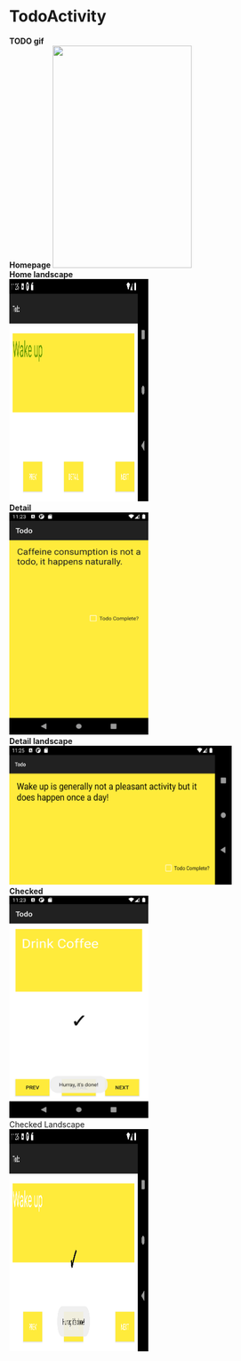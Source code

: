 # TodoActivity
<b>TODO gif</b>
<br />
<b>Homepage</b>
<img src="homepage/todo.gif" width="250" height="400">
<br />
<b>Home landscape</b>
<br />
<img src="homeland.PNG" width="250" height="400">
<br />
<b>Detail</b>
<br />
<img src="details.png" width="250" height="400">
<br />
<b>Detail landscape</b>
<br />
<img src="detailsland.png" width="400" height="250">
<br />
<b>Checked</b>
<br />
<img src="checked.png" width="250" height="400">
<br />
Checked Landscape
<br />
<img src="checkedland.png" width="250" height="400">
<br />
